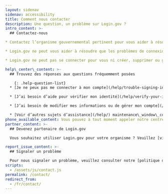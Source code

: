 ```yaml
---
layout: sidenav
sidenav: accessibility
title: Comment nous contacter
description: Une question, un problème sur Login.gov ?
intro_content: >-
  ## Contactez-nous

* Contactez l’organisme gouvernemental pertinent pour vous aider à résoudre les questions relatives au statut de votre demande, à votre adhésion, à vos avantages ou à d’autres problèmes liés à votre compte auprès de cet organisme. Vous trouverez ses coordonnées sur son site Web.

* Login.gov ne peut vous aider à résoudre que les problèmes de connexion.

* Login.gov ne peut pas se connecter pour vous ni créer, supprimer ou gérer votre compte pour vous.

help\_center\_content: >-
  ## Trouvez des réponses aux questions fréquemment posées

    {: .help-question-list}
  * [Je ne peux pas me connecter à mon compte](/help/trouble-signing-in/overview/)

  * [J’ai besoin d’aide pour vérifier mon identité](/help/verify-your-identity/overview/)

  * [J’ai besoin de modifier mes informations ou de gérer mon compte](/help/manage-your-account/overview/)

  * [Voir d’autres sujets d’assistance](/help/) maintenance\_window\_content: Des travaux de maintenance sont actuellement en cours sur le centre de contact de Login.gov de <strong>%{start\_time} à %{end\_time}.</strong> Consultez ci-dessous certains sujets courants pour obtenir de l’aide.
phone_available_content: Vous pouvez à tout moment appeler notre centre d’assistance au +1 (844) 875-644. unplanned\_outage\_content: En raison d’une panne, nous ne sommes pas en mesure de traiter les demandes d’assistance en ligne.
partner_content: >-
  ## Devenez partenaire de Login.gov

  Vous souhaitez utiliser Login.gov pour votre organisme ? Veuillez [visiter notre site Web pour les partenaires](/partners/) ou [nous contacter](/partners/business-inquiries/).

report_issue_content: >-
  ## Signaler un problème

  Pour nous signaler un problème, veuillez consulter notre [politique de divulgation des vulnérabilités](https://handbook.tts.gsa.gov/general-information-and-resources/tech-policies/responding-to-public-disclosure-vulnerabilities/ "Follow link") et nous contacter à l'aide de notre [formulaire](https://docs.google.com/forms/d/e/1FAIpQLScuo4xCzBlpLnoq7-bDAVAxtJci03by7S-Q-Z_JUBDloK01QA/viewform "Follow link") prévu à cet effet.
scripts:
  - /assets/js/contact.js
permalink: /contact/
redirect_from:
  - /fr/contact/
---
```

